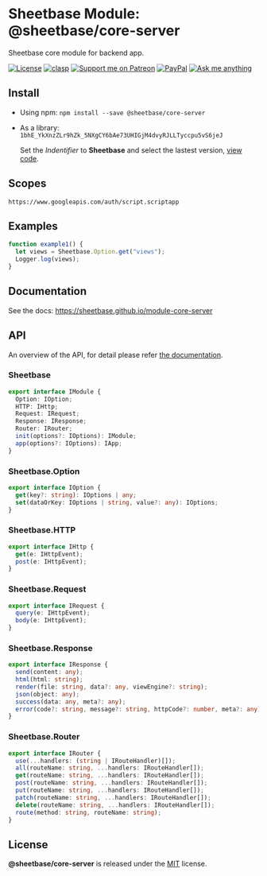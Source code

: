 # Sheetbase Module: @sheetbase/core-server

Sheetbase core module for backend app.

<!-- <block:header> -->

[![License][license_badge]][license_url] [![clasp][clasp_badge]][clasp_url] [![Support me on Patreon][patreon_badge]][patreon_url] [![PayPal][paypal_donate_badge]][paypal_donate_url] [![Ask me anything][ask_me_badge]][ask_me_url]

<!-- </block:header> -->

## Install

- Using npm: `npm install --save @sheetbase/core-server`

- As a library: `1bhE_YkXnzZLr9hZk_5NXgCY6bAe73UHIGjM4dvyRJLLTyccpu5vS6jeJ`

  Set the _Indentifier_ to **Sheetbase** and select the lastest version, [view code](https://script.google.com/d/1bhE_YkXnzZLr9hZk_5NXgCY6bAe73UHIGjM4dvyRJLLTyccpu5vS6jeJ/edit?usp=sharing).

## Scopes

`https://www.googleapis.com/auth/script.scriptapp`

## Examples

```ts
function example1() {
  let views = Sheetbase.Option.get("views");
  Logger.log(views);
}
```

## Documentation

See the docs: https://sheetbase.github.io/module-core-server

## API

An overview of the API, for detail please refer [the documentation](https://sheetbase.github.io/module-core-server).

### Sheetbase

```ts
export interface IModule {
  Option: IOption;
  HTTP: IHttp;
  Request: IRequest;
  Response: IResponse;
  Router: IRouter;
  init(options?: IOptions): IModule;
  app(options?: IOptions): IApp;
}
```

### Sheetbase.Option

```ts
export interface IOption {
  get(key?: string): IOptions | any;
  set(dataOrKey: IOptions | string, value?: any): IOptions;
}
```

### Sheetbase.HTTP

```ts
export interface IHttp {
  get(e: IHttpEvent);
  post(e: IHttpEvent);
}
```

### Sheetbase.Request

```ts
export interface IRequest {
  query(e: IHttpEvent);
  body(e: IHttpEvent);
}
```

### Sheetbase.Response

```ts
export interface IResponse {
  send(content: any);
  html(html: string);
  render(file: string, data?: any, viewEngine?: string);
  json(object: any);
  success(data: any, meta?: any);
  error(code?: string, message?: string, httpCode?: number, meta?: any);
}
```

### Sheetbase.Router

```ts
export interface IRouter {
  use(...handlers: (string | IRouteHandler)[]);
  all(routeName: string, ...handlers: IRouteHandler[]);
  get(routeName: string, ...handlers: IRouteHandler[]);
  post(routeName: string, ...handlers: IRouteHandler[]);
  put(routeName: string, ...handlers: IRouteHandler[]);
  patch(routeName: string, ...handlers: IRouteHandler[]);
  delete(routeName: string, ...handlers: IRouteHandler[]);
  route(method: string, routeName: string);
}
```

## License

**@sheetbase/core-server** is released under the [MIT](https://github.com/sheetbase/module-core-server/blob/master/LICENSE) license.

<!-- <block:footer> -->

[license_badge]: https://img.shields.io/github/license/mashape/apistatus.svg
[license_url]: https://github.com/sheetbase/module-core-server/blob/master/LICENSE
[clasp_badge]: https://img.shields.io/badge/built%20with-clasp-4285f4.svg
[clasp_url]: https://github.com/google/clasp
[patreon_badge]: https://ionicabizau.github.io/badges/patreon.svg
[patreon_url]: https://www.patreon.com/lamnhan
[paypal_donate_badge]: https://ionicabizau.github.io/badges/paypal_donate.svg
[paypal_donate_url]: https://www.paypal.me/lamnhan
[ask_me_badge]: https://img.shields.io/badge/ask/me-anything-1abc9c.svg
[ask_me_url]: https://m.me/sheetbase

<!-- </block:footer> -->
